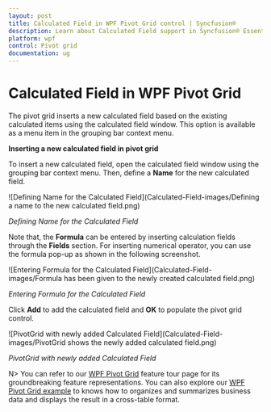 ```yaml
---
layout: post
title: Calculated Field in WPF Pivot Grid control | Syncfusion®
description: Learn about Calculated Field support in Syncfusion® Essential Studio® WPF Pivot Grid control, its elements and more.
platform: wpf
control: Pivot grid
documentation: ug
---
```


# Calculated Field in WPF Pivot Grid

The pivot grid inserts a new calculated field based on the existing calculated items using the calculated field window. This option is available as a menu item in the grouping bar context menu.

**Inserting a new calculated field in pivot grid**

To insert a new calculated field, open the calculated field window using the grouping bar context menu. Then, define a **Name** for the new calculated field.

![Defining Name for the Calculated Field](Calculated-Field-images/Defining a name to the new calculated field.png)

_Defining Name for the Calculated Field_

Note that, the **Formula** can be entered by inserting calculation fields through the **Fields** section. For inserting numerical operator, you can use the formula pop-up as shown in the following screenshot.

![Entering Formula for the Calculated Field](Calculated-Field-images/Formula has been given to the newly created calculated field.png)

_Entering Formula for the Calculated Field_

Click **Add** to add the calculated field and **OK** to populate the pivot grid control.

![PivotGrid with newly added Calculated Field](Calculated-Field-images/PivotGrid shows the newly added calculated field.png)

_PivotGrid with newly added Calculated Field_


N> You can refer to our [WPF Pivot Grid](https://www.syncfusion.com/wpf-controls/pivot-grid) feature tour page for its groundbreaking feature representations. You can also explore our [WPF Pivot Grid example](https://github.com/syncfusion/wpf-demos) to knows how to organizes and summarizes business data and displays the result in a cross-table format.